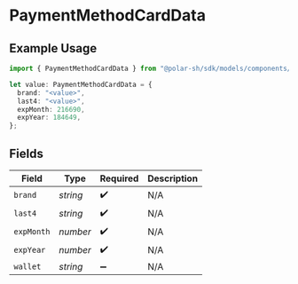 # PaymentMethodCardData

## Example Usage

```typescript
import { PaymentMethodCardData } from "@polar-sh/sdk/models/components/paymentmethodcarddata.js";

let value: PaymentMethodCardData = {
  brand: "<value>",
  last4: "<value>",
  expMonth: 216690,
  expYear: 184649,
};
```

## Fields

| Field              | Type               | Required           | Description        |
| ------------------ | ------------------ | ------------------ | ------------------ |
| `brand`            | *string*           | :heavy_check_mark: | N/A                |
| `last4`            | *string*           | :heavy_check_mark: | N/A                |
| `expMonth`         | *number*           | :heavy_check_mark: | N/A                |
| `expYear`          | *number*           | :heavy_check_mark: | N/A                |
| `wallet`           | *string*           | :heavy_minus_sign: | N/A                |